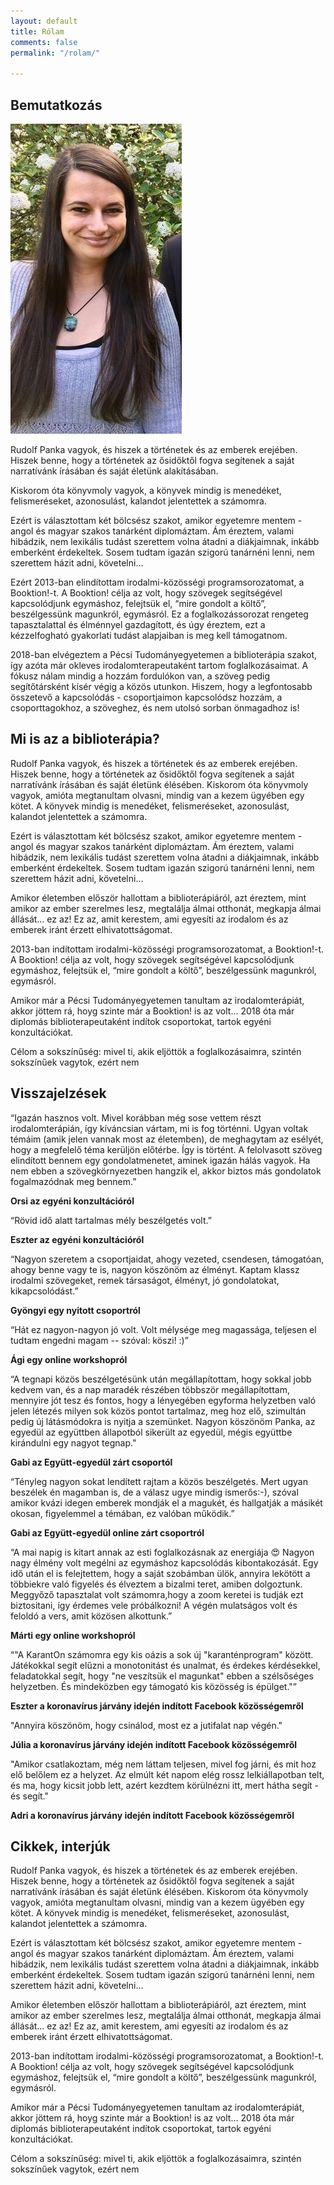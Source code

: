 ```yaml
---
layout: default
title: Rólam
comments: false
permalink: "/rolam/"

---
```

## Bemutatkozás

![](/assets/img/about/panka-intro-image.png)

Rudolf Panka vagyok, és hiszek a történetek és az emberek erejében. Hiszek benne, hogy a történetek az ősidőktől fogva segítenek a saját narratívánk írásában és saját életünk alakításában.

Kiskorom óta könyvmoly vagyok, a könyvek mindig is menedéket, felismeréseket, azonosulást, kalandot jelentettek a számomra.  
  
Ezért is választottam két bölcsész szakot, amikor egyetemre mentem - angol és magyar szakos tanárként diplomáztam. Ám éreztem, valami hibádzik, nem lexikális tudást szerettem volna átadni a diákjaimnak, inkább emberként érdekeltek. Sosem tudtam igazán szigorú tanárnéni lenni, nem szerettem házit adni, követelni…  
  
Ezért 2013-ban elindítottam irodalmi-közösségi programsorozatomat, a Booktion!-t. A Booktion! célja az volt, hogy szövegek segítségével kapcsolódjunk egymáshoz, felejtsük el, “mire gondolt a költő”, beszélgessünk magunkról, egymásról. Ez a foglalkozássorozat rengeteg tapasztalattal és élménnyel gazdagított, és úgy éreztem, ezt a kézzelfogható gyakorlati tudást alapjaiban is meg kell támogatnom.   
  
2018-ban elvégeztem a Pécsi Tudományegyetemen a biblioterápia szakot, így azóta már okleves irodalomterapeutaként tartom foglalkozásaimat. A fókusz nálam mindig a hozzám fordulókon van, a szöveg pedig segítőtársként kísér végig a közös utunkon. Hiszem, hogy a legfontosabb összetevő a kapcsolódás - csoportjaimon kapcsolódsz hozzám, a csoporttagokhoz, a szöveghez, és nem utolsó sorban önmagadhoz is!

## Mi is az a biblioterápia?

Rudolf Panka vagyok, és hiszek a történetek és az emberek erejében. Hiszek benne, hogy a történetek az ősidőktől fogva segítenek a saját narratívánk írásában és saját életünk élésében.
Kiskorom óta könyvmoly vagyok, amióta megtanultam olvasni, mindig van a kezem ügyében egy kötet. A könyvek mindig is menedéket, felismeréseket, azonosulást, kalandot jelentettek a számomra.

Ezért is választottam két bölcsész szakot, amikor egyetemre mentem - angol és magyar szakos tanárként diplomáztam. Ám éreztem, valami hibádzik, nem lexikális tudást szerettem volna átadni a diákjaimnak, inkább emberként érdekeltek. Sosem tudtam igazán szigorú tanárnéni lenni, nem szerettem házit adni, követelni…

Amikor életemben először hallottam a biblioterápiáról, azt éreztem, mint amikor az ember szerelmes lesz, megtalálja álmai otthonát, megkapja álmai állását… ez az! Ez az, amit kerestem, ami egyesíti az irodalom és az emberek iránt érzett elhivatottságomat.

2013-ban indítottam irodalmi-közösségi programsorozatomat, a Booktion!-t. A Booktion! célja az volt, hogy szövegek segítségével kapcsolódjunk egymáshoz, felejtsük el, “mire gondolt a költő”, beszélgessünk magunkról, egymásról.

Amikor már a Pécsi Tudományegyetemen tanultam az irodalomterápiát, akkor jöttem rá, hoyg szinte már a Booktion! is az volt…
2018 óta már diplomás biblioterapeutaként indítok csoportokat, tartok egyéni konzultációkat.

Célom a sokszínűség: mivel ti, akik eljöttök a foglalkozásaimra, szintén sokszínűek vagytok, ezért nem

## Visszajelzések

“Igazán hasznos volt. Mivel korábban még sose vettem részt irodalomterápián, így kíváncsian vártam, mi is fog történni. Ugyan voltak témáim (amik jelen vannak most az életemben), de meghagytam az esélyét, hogy a megfelelő téma kerüljön előtérbe. Így is történt. A felolvasott szöveg elindított bennem egy gondolatmenetet, aminek igazán hálás vagyok. Ha nem ebben a szövegkörnyezetben hangzik el, akkor biztos más gondolatok fogalmazódnak meg bennem.”

**Orsi az egyéni konzultációról**

“Rövid idő alatt tartalmas mély beszélgetés volt.”

**Eszter az egyéni konzultációról**

“Nagyon szeretem a csoportjaidat, ahogy vezeted, csendesen, támogatóan, ahogy benne vagy te is, nagyon köszönöm az élményt. Kaptam klassz irodalmi szövegeket, remek társaságot, élményt, jó gondolatokat, kikapcsolódást.”

**Gyöngyi egy nyitott csoportról**

“Hát ez nagyon-nagyon jó volt.
Volt mélysége meg magassága, teljesen el tudtam engedni magam -- szóval: köszi! :)”

**Ági egy online workshopról**

“A tegnapi közös beszélgetésünk után megállapítottam, hogy sokkal jobb kedvem van, és a nap maradék részében többször megállapítottam, mennyire jót tesz és fontos, hogy a lényegében egyforma helyzetben való jelen létezés milyen sok közös pontot tartalmaz, meg hoz elő, szimultán pedig új látásmódokra is nyitja a szemünket.
Nagyon köszönöm Panka, az egyedül az együttben állapotból sikerült az egyedül, mégis együttbe kirándulni egy nagyot tegnap."

**Gabi az Együtt-egyedül zárt csoportól**

“Tényleg nagyon sokat lendített rajtam a közös beszélgetés. Mert ugyan beszélek én magamban is, de a válasz ugye mindig ismerős:-), szóval amikor kvázi idegen emberek mondják el a magukét, és hallgatják a másikét okosan, figyelemmel a témában, ez valóban működik.”

**Gabi az Együtt-egyedül online zárt csoportról**

“A mai napig is kitart annak az esti foglalkozásnak az energiája 😍 Nagyon nagy élmény volt megélni az egymáshoz kapcsolódás kibontakozását. Egy idő után el is felejtettem, hogy a saját szobámban ülök, annyira lekötött a többiekre való figyelés és élveztem a bizalmi teret, amiben dolgoztunk. Meggyőző tapasztalat volt számomra,hogy a zoom keretei is tudják ezt biztositani, így érdemes vele próbálkozni! A végén mulatságos volt és feloldó a vers, amit közösen alkottunk.”

**Márti egy online workshopról**

“"A KarantOn számomra egy kis oázis a sok új "karanténprogram" között. Játékokkal segít elűzni a monotonitást és unalmat, és érdekes kérdésekkel, feladatokkal segít, hogy "ne veszítsük el magunkat" ebben a szélsőséges helyzetben. És mindeközben egy támogató kis közösség is épülget."”

**Eszter a koronavírus járvány idején indított Facebook közösségemről**

"Annyira köszönöm, hogy csinálod, most ez a jutifalat nap végén."

**Júlia a koronavírus járvány idején indított Facebook közösségemről**

"Amikor csatlakoztam, még nem láttam teljesen, mivel fog járni, és mit hoz elő belőlem ez a helyzet. Az elmúlt két napom elég rossz lelkiállapotban telt, és ma, hogy kicsit jobb lett, azért kezdtem körülnézni itt, mert hátha segít - és segít."

**Adri a koronavírus járvány idején indított Facebook közösségemről**

## Cikkek, interjúk

Rudolf Panka vagyok, és hiszek a történetek és az emberek erejében. Hiszek benne, hogy a történetek az ősidőktől fogva segítenek a saját narratívánk írásában és saját életünk élésében.
Kiskorom óta könyvmoly vagyok, amióta megtanultam olvasni, mindig van a kezem ügyében egy kötet. A könyvek mindig is menedéket, felismeréseket, azonosulást, kalandot jelentettek a számomra.

Ezért is választottam két bölcsész szakot, amikor egyetemre mentem - angol és magyar szakos tanárként diplomáztam. Ám éreztem, valami hibádzik, nem lexikális tudást szerettem volna átadni a diákjaimnak, inkább emberként érdekeltek. Sosem tudtam igazán szigorú tanárnéni lenni, nem szerettem házit adni, követelni…

Amikor életemben először hallottam a biblioterápiáról, azt éreztem, mint amikor az ember szerelmes lesz, megtalálja álmai otthonát, megkapja álmai állását… ez az! Ez az, amit kerestem, ami egyesíti az irodalom és az emberek iránt érzett elhivatottságomat.

2013-ban indítottam irodalmi-közösségi programsorozatomat, a Booktion!-t. A Booktion! célja az volt, hogy szövegek segítségével kapcsolódjunk egymáshoz, felejtsük el, “mire gondolt a költő”, beszélgessünk magunkról, egymásról.

Amikor már a Pécsi Tudományegyetemen tanultam az irodalomterápiát, akkor jöttem rá, hoyg szinte már a Booktion! is az volt…
2018 óta már diplomás biblioterapeutaként indítok csoportokat, tartok egyéni konzultációkat.

Célom a sokszínűség: mivel ti, akik eljöttök a foglalkozásaimra, szintén sokszínűek vagytok, ezért nem